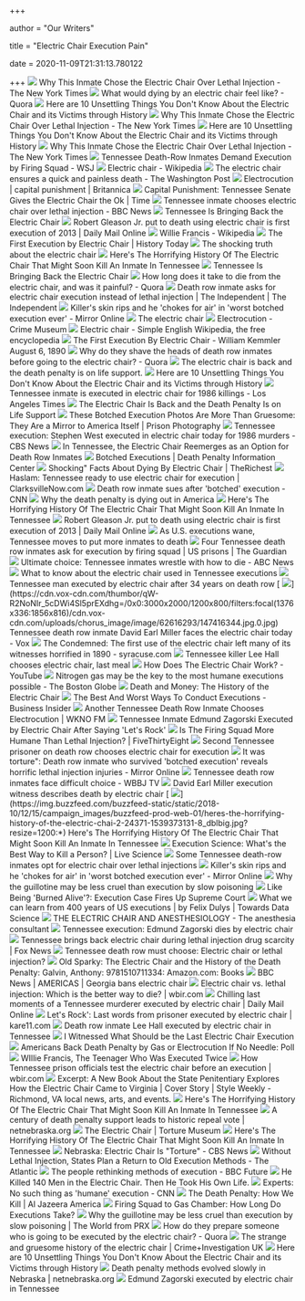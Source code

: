 +++
        
author = "Our Writers"
        
title = "Electric Chair Execution Pain"
        
date = 2020-11-09T21:31:13.780122
        
+++
[ ![](https://static01.nyt.com/images/2020/02/19/us/19electric-chair01/19electric-chair01-mobileMasterAt3x.jpg)](https://static01.nyt.com/images/2020/02/19/us/19electric-chair01/19electric-chair01-mobileMasterAt3x.jpg) Why This Inmate Chose the Electric Chair Over Lethal Injection - The New  York Times
[ ![](https://qph.fs.quoracdn.net/main-qimg-a3ec4ed40bc9aa4c0e6a2a01c9f7f9e3)](https://qph.fs.quoracdn.net/main-qimg-a3ec4ed40bc9aa4c0e6a2a01c9f7f9e3) What would dying by an electric chair feel like? - Quora
[ ![](https://cdn.historycollection.com/wp-content/uploads/2018/02/02_1920_144074285809557371519764022.0136-696x630.jpg)](https://cdn.historycollection.com/wp-content/uploads/2018/02/02_1920_144074285809557371519764022.0136-696x630.jpg) Here are 10 Unsettling Things You Don't Know About the Electric Chair and  its Victims through History
[ ![](https://static01.nyt.com/images/2020/02/19/us/19electric-chair01/19electric-chair01-superJumbo.jpg)](https://static01.nyt.com/images/2020/02/19/us/19electric-chair01/19electric-chair01-superJumbo.jpg) Why This Inmate Chose the Electric Chair Over Lethal Injection - The New  York Times
[ ![](https://cdn.historycollection.com/wp-content/uploads/2018/02/02_1920_144074285809557371519764022.0136.jpg)](https://cdn.historycollection.com/wp-content/uploads/2018/02/02_1920_144074285809557371519764022.0136.jpg) Here are 10 Unsettling Things You Don't Know About the Electric Chair and  its Victims through History
[ ![](https://static01.nyt.com/images/2020/02/19/us/19electric-chair01/19electric-chair01-mediumSquareAt3X.jpg)](https://static01.nyt.com/images/2020/02/19/us/19electric-chair01/19electric-chair01-mediumSquareAt3X.jpg) Why This Inmate Chose the Electric Chair Over Lethal Injection - The New  York Times
[ ![](https://images.wsj.net/im-35178?width=620&size=1.5)](https://images.wsj.net/im-35178?width=620&size=1.5) Tennessee Death-Row Inmates Demand Execution by Firing Squad - WSJ
[ ![](https://upload.wikimedia.org/wikipedia/commons/7/75/Florida_electric-chair.jpg)](https://upload.wikimedia.org/wikipedia/commons/7/75/Florida_electric-chair.jpg) Electric chair - Wikipedia
[ ![](https://www.washingtonpost.com/rf/image_1484w/2010-2019/WashingtonPost/2016/02/16/Editorial-Opinion/Images/Electric_Chair_Virginia-017ac.jpg?t=20170517)](https://www.washingtonpost.com/rf/image_1484w/2010-2019/WashingtonPost/2016/02/16/Editorial-Opinion/Images/Electric_Chair_Virginia-017ac.jpg?t=20170517) The electric chair ensures a quick and painless death - The Washington Post
[ ![](https://cdn.britannica.com/92/140292-050-4B5A1996/chair-illustration-Scientific-American-magazine-1888.jpg)](https://cdn.britannica.com/92/140292-050-4B5A1996/chair-illustration-Scientific-American-magazine-1888.jpg) Electrocution | capital punishment | Britannica
[ ![](https://api.time.com/wp-content/uploads/2014/04/electric-chair.jpg)](https://api.time.com/wp-content/uploads/2014/04/electric-chair.jpg) Capital Punishment: Tennessee Senate Gives the Electric Chair the Ok | Time
[ ![](https://ichef.bbci.co.uk/news/1024/cpsprodpb/8E98/production/_104640563_mediaitem104640559.jpg)](https://ichef.bbci.co.uk/news/1024/cpsprodpb/8E98/production/_104640563_mediaitem104640559.jpg) Tennessee inmate chooses electric chair over lethal injection - BBC News
[ ![](https://assets.vice.com/content-images/contentimage/156845/SingSingElectricChair.jpg)](https://assets.vice.com/content-images/contentimage/156845/SingSingElectricChair.jpg) Tennessee Is Bringing Back the Electric Chair
[ ![](https://i.dailymail.co.uk/i/pix/scaled/2013/01/17/article-2263723-16FE9AAD000005DC-395_308x185.jpg)](https://i.dailymail.co.uk/i/pix/scaled/2013/01/17/article-2263723-16FE9AAD000005DC-395_308x185.jpg) Robert Gleason Jr. put to death using electric chair is first execution of  2013 | Daily Mail Online
[ ![](https://upload.wikimedia.org/wikipedia/en/7/78/Willie_Francis_%281929-1947%29.jpg)](https://upload.wikimedia.org/wikipedia/en/7/78/Willie_Francis_%281929-1947%29.jpg) Willie Francis - Wikipedia
[ ![](https://www.historytoday.com/sites/default/files/articles/electric_main.jpg)](https://www.historytoday.com/sites/default/files/articles/electric_main.jpg) The First Execution by Electric Chair | History Today
[ ![](https://mediadc.brightspotcdn.com/dims4/default/46916ca/2147483647/strip/true/crop/5184x3456+0+0/resize/5184x3456!/quality/90/?url=https%3A%2F%2Fmediadc.brightspotcdn.com%2F6a%2F14%2F9c00e62b9ed7c501932a42336def%2F99e02ea9eaa587641c59e4d3d339ab3d.jpg)](https://mediadc.brightspotcdn.com/dims4/default/46916ca/2147483647/strip/true/crop/5184x3456+0+0/resize/5184x3456!/quality/90/?url=https%3A%2F%2Fmediadc.brightspotcdn.com%2F6a%2F14%2F9c00e62b9ed7c501932a42336def%2F99e02ea9eaa587641c59e4d3d339ab3d.jpg) The shocking truth about the electric chair
[ ![](https://img.buzzfeed.com/buzzfeed-static/static/2018-10/12/14/asset/buzzfeed-prod-web-06/sub-buzz-22930-1539370206-2.jpg?crop=1080%3A1080%3B260%2C0&resize=475%3A%2A)](https://img.buzzfeed.com/buzzfeed-static/static/2018-10/12/14/asset/buzzfeed-prod-web-06/sub-buzz-22930-1539370206-2.jpg?crop=1080%3A1080%3B260%2C0&resize=475%3A%2A) Here's The Horrifying History Of The Electric Chair That Might Soon Kill An  Inmate In Tennessee
[ ![](https://images.vice.com/vice/images/articles/meta/2014/05/27/this-is-how-you-die-in-an-electric-chair-1413245691939.jpeg?crop=1xw:0.7091412742382271xh;center,center)](https://images.vice.com/vice/images/articles/meta/2014/05/27/this-is-how-you-die-in-an-electric-chair-1413245691939.jpeg?crop=1xw:0.7091412742382271xh;center,center) Tennessee Is Bringing Back the Electric Chair
[ ![](https://qph.fs.quoracdn.net/main-qimg-80288734a4cd77b042a7dd2013979b99)](https://qph.fs.quoracdn.net/main-qimg-80288734a4cd77b042a7dd2013979b99) How long does it take to die from the electric chair, and was it painful? -  Quora
[ ![](https://static.independent.co.uk/s3fs-public/thumbnails/image/2018/10/09/09/edmund-zagorski.jpg?width=982&height=726)](https://static.independent.co.uk/s3fs-public/thumbnails/image/2018/10/09/09/edmund-zagorski.jpg?width=982&height=726) Death row inmate asks for electric chair execution instead of lethal  injection | The Independent | The Independent
[ ![](https://i2-prod.mirror.co.uk/incoming/article20641833.ece/ALTERNATES/s615b/0_THP_CHP_171019Slug_6744JPG.jpg)](https://i2-prod.mirror.co.uk/incoming/article20641833.ece/ALTERNATES/s615b/0_THP_CHP_171019Slug_6744JPG.jpg) Killer's skin rips and he 'chokes for air' in 'worst botched execution  ever' - Mirror Online
[ ![](http://www.capitalpunishmentuk.org/echair2.jpg)](http://www.capitalpunishmentuk.org/echair2.jpg) The electric chair
[ ![](https://www.crimemuseum.org/wp-content/uploads/2013/04/electric-chair.jpg)](https://www.crimemuseum.org/wp-content/uploads/2013/04/electric-chair.jpg) Electrocution - Crime Museum
[ ![](https://upload.wikimedia.org/wikipedia/commons/e/ef/Electric_Chair_at_Sing_Sing-noborder.jpg)](https://upload.wikimedia.org/wikipedia/commons/e/ef/Electric_Chair_at_Sing_Sing-noborder.jpg) Electric chair - Simple English Wikipedia, the free encyclopedia
[ ![](http://stuffnobodycaresabout.com/wp-content/uploads/2015/08/first-electric-chair-Auburn-NY-photo-International-News.jpg)](http://stuffnobodycaresabout.com/wp-content/uploads/2015/08/first-electric-chair-Auburn-NY-photo-International-News.jpg) The First Execution By Electric Chair - William Kemmler August 6, 1890
[ ![](https://qph.fs.quoracdn.net/main-qimg-0e4a0a66ff849e72fdb03c1708664261)](https://qph.fs.quoracdn.net/main-qimg-0e4a0a66ff849e72fdb03c1708664261) Why do they shave the heads of death row inmates before going to the electric  chair? - Quora
[ ![](https://compote.slate.com/images/d5b63494-fbf7-49d7-b79b-a1a5ac2be2b1.jpeg?width=1200&rect=1560x1040&offset=0x0)](https://compote.slate.com/images/d5b63494-fbf7-49d7-b79b-a1a5ac2be2b1.jpeg?width=1200&rect=1560x1040&offset=0x0) The electric chair is back and the death penalty is on life support.
[ ![](https://cdn.historycollection.com/wp-content/uploads/2018/02/Electric-Chair-Public-Domain-Pictures.jpg)](https://cdn.historycollection.com/wp-content/uploads/2018/02/Electric-Chair-Public-Domain-Pictures.jpg) Here are 10 Unsettling Things You Don't Know About the Electric Chair and  its Victims through History
[ ![](https://ca-times.brightspotcdn.com/dims4/default/4f931c0/2147483647/strip/true/crop/840x472+0+44/resize/1200x675!/quality/90/?url=https%3A%2F%2Fcalifornia-times-brightspot.s3.amazonaws.com%2F09%2Fb0%2F1c07702f466ea9490ee6805db1fe%2Finmate.jpg)](https://ca-times.brightspotcdn.com/dims4/default/4f931c0/2147483647/strip/true/crop/840x472+0+44/resize/1200x675!/quality/90/?url=https%3A%2F%2Fcalifornia-times-brightspot.s3.amazonaws.com%2F09%2Fb0%2F1c07702f466ea9490ee6805db1fe%2Finmate.jpg) Tennessee inmate is executed in electric chair for 1986 killings - Los  Angeles Times
[ ![](https://1.bp.blogspot.com/-P5gSqsP0Epc/XBE81Hkr3kI/AAAAAAAAXMU/B2W4o-kyXfQg7soJzKp2BlMqHT8p5TYpwCLcBGAs/s1600/Allen%2BLee%2BDavis1.jpg)](https://1.bp.blogspot.com/-P5gSqsP0Epc/XBE81Hkr3kI/AAAAAAAAXMU/B2W4o-kyXfQg7soJzKp2BlMqHT8p5TYpwCLcBGAs/s1600/Allen%2BLee%2BDavis1.jpg) The Electric Chair Is Back and the Death Penalty Is on Life Support
[ ![](https://prisonphotography.files.wordpress.com/2014/05/1angel-diaz-execution-left-arm.jpg?w=490&h=383)](https://prisonphotography.files.wordpress.com/2014/05/1angel-diaz-execution-left-arm.jpg?w=490&h=383) These Botched Execution Photos Are More Than Gruesome: They Are a Mirror to  America Itself | Prison Photography
[ ![](https://cbsnews1.cbsistatic.com/hub/i/r/2019/08/16/d9ae2375-511b-4783-8fd7-ad0c130ef55c/thumbnail/1200x630/bdf5dc3797af38b0718aaedaf6ae9204/stephen-west-ap-19212604467681-horizontal.png)](https://cbsnews1.cbsistatic.com/hub/i/r/2019/08/16/d9ae2375-511b-4783-8fd7-ad0c130ef55c/thumbnail/1200x630/bdf5dc3797af38b0718aaedaf6ae9204/stephen-west-ap-19212604467681-horizontal.png) Tennessee execution: Stephen West executed in electric chair today for 1986  murders - CBS News
[ ![](https://d.newsweek.com/en/full/1551098/holman-prison-electric-chair.jpg?w=1600&h=1600&q=88&f=001c09344ebb28c8cd1c1904636c9d8c)](https://d.newsweek.com/en/full/1551098/holman-prison-electric-chair.jpg?w=1600&h=1600&q=88&f=001c09344ebb28c8cd1c1904636c9d8c) In Tennessee, the Electric Chair Reemerges as an Option for Death Row  Inmates
[ ![](https://dpic.imgix.net/stories/RBroom.jpg?auto=format&crop=focalpoint&domain=dpic.imgix.net&fit=crop&fp-x=0.5&fp-y=0.5&h=1523&ixlib=php-2.3.0&q=82&w=1024&s=fbf63bc218956bf5aa29a9cfa52808be)](https://dpic.imgix.net/stories/RBroom.jpg?auto=format&crop=focalpoint&domain=dpic.imgix.net&fit=crop&fp-x=0.5&fp-y=0.5&h=1523&ixlib=php-2.3.0&q=82&w=1024&s=fbf63bc218956bf5aa29a9cfa52808be) Botched Executions | Death Penalty Information Center
[ ![](https://static0.therichestimages.com/wordpress/wp-content/uploads/2017/08/electricchair.jpg)](https://static0.therichestimages.com/wordpress/wp-content/uploads/2017/08/electricchair.jpg) Shocking" Facts About Dying By Electric Chair | TheRichest
[ ![](https://clarksvillenow.sagacom.com/files/2018/10/electric-chair-1170-1170x768.jpg)](https://clarksvillenow.sagacom.com/files/2018/10/electric-chair-1170-1170x768.jpg) Haslam: Tennessee ready to use electric chair for execution |  ClarksvilleNow.com
[ ![](https://cdn.cnn.com/cnnnext/dam/assets/180307170429-03-botched-execution-large-169.jpg)](https://cdn.cnn.com/cnnnext/dam/assets/180307170429-03-botched-execution-large-169.jpg) Death row inmate sues after 'botched' execution - CNN
[ ![](https://secure.i.telegraph.co.uk/multimedia/archive/02898/chair_2898878b.jpg)](https://secure.i.telegraph.co.uk/multimedia/archive/02898/chair_2898878b.jpg) Why the death penalty is dying out in America
[ ![](https://img.buzzfeed.com/buzzfeed-static/static/2018-10/12/14/asset/buzzfeed-prod-web-05/sub-buzz-17458-1539370256-1.jpg?crop=1215%3A1215%3B0%2C292&resize=238%3A%2A)](https://img.buzzfeed.com/buzzfeed-static/static/2018-10/12/14/asset/buzzfeed-prod-web-05/sub-buzz-17458-1539370256-1.jpg?crop=1215%3A1215%3B0%2C292&resize=238%3A%2A) Here's The Horrifying History Of The Electric Chair That Might Soon Kill An  Inmate In Tennessee
[ ![](https://i.dailymail.co.uk/i/pix/2013/01/15/article-2263009-16F68795000005DC-181_634x711.jpg)](https://i.dailymail.co.uk/i/pix/2013/01/15/article-2263009-16F68795000005DC-181_634x711.jpg) Robert Gleason Jr. put to death using electric chair is first execution of  2013 | Daily Mail Online
[ ![](https://media2.s-nbcnews.com/i/newscms/2019_05/2738126/190201-lethal-injection-tennessee-main-kh_3e792595f181786fb29aa8eba787321e.jpg)](https://media2.s-nbcnews.com/i/newscms/2019_05/2738126/190201-lethal-injection-tennessee-main-kh_3e792595f181786fb29aa8eba787321e.jpg) As U.S. executions wane, Tennessee moves to put more inmates to death
[ ![](https://i.guim.co.uk/img/media/28f2f805ef7576359b39425c8db1767a33601919/0_14_3000_1800/master/3000.jpg?width=1200&height=1200&quality=85&auto=format&fit=crop&s=2e67d33559c2e323a594d564ad80c672)](https://i.guim.co.uk/img/media/28f2f805ef7576359b39425c8db1767a33601919/0_14_3000_1800/master/3000.jpg?width=1200&height=1200&quality=85&auto=format&fit=crop&s=2e67d33559c2e323a594d564ad80c672) Four Tennessee death row inmates ask for execution by firing squad | US  prisons | The Guardian
[ ![](https://s.abcnews.com/images/US/WireAP_e369fd7d96eb4233a55a586b7d465f9f_16x9_992.jpg)](https://s.abcnews.com/images/US/WireAP_e369fd7d96eb4233a55a586b7d465f9f_16x9_992.jpg) Ultimate choice: Tennessee inmates wrestle with how to die - ABC News
[ ![](https://www.gannett-cdn.com/-mm-/5a215a811e713807aedde856d191ba367fa707e2/c=0-210-4926-2993/local/-/media/2017/03/02/TennGroup/Nashville/636240720823603616-NAS-PRISON-TOUR-135.jpg?width=3200&height=1808&fit=crop&format=pjpg&auto=webp)](https://www.gannett-cdn.com/-mm-/5a215a811e713807aedde856d191ba367fa707e2/c=0-210-4926-2993/local/-/media/2017/03/02/TennGroup/Nashville/636240720823603616-NAS-PRISON-TOUR-135.jpg?width=3200&height=1808&fit=crop&format=pjpg&auto=webp) What to know about the electric chair used in Tennessee executions
[ ![](https://s.france24.com/media/display/c5a20678-f9da-11e8-a24b-005056a964fe/w:1280/p:4x3/electric-chair-tennessee-main.jpg)](https://s.france24.com/media/display/c5a20678-f9da-11e8-a24b-005056a964fe/w:1280/p:4x3/electric-chair-tennessee-main.jpg) Tennessee man executed by electric chair after 34 years on death row
[ ![](https://cdn.vox-cdn.com/thumbor/qW-R2NoNIr_5cDWi4Sl5prEXdhg=/0x0:3000x2000/1200x800/filters:focal(1376x336:1856x816)/cdn.vox-cdn.com/uploads/chorus_image/image/62616293/147416344.jpg.0.jpg)](https://cdn.vox-cdn.com/thumbor/qW-R2NoNIr_5cDWi4Sl5prEXdhg=/0x0:3000x2000/1200x800/filters:focal(1376x336:1856x816)/cdn.vox-cdn.com/uploads/chorus_image/image/62616293/147416344.jpg.0.jpg) Tennessee death row inmate David Earl Miller faces the electric chair today  - Vox
[ ![](http://thumbor-prod-us-east-1.photo.aws.arc.pub/g115NNHa8RoTCd8AVRekb48YIGs=/300x0/arc-anglerfish-arc2-prod-advancelocal/public/7KCYFBAVJNA3JNEJADUBKK4KLE.jpg)](http://thumbor-prod-us-east-1.photo.aws.arc.pub/g115NNHa8RoTCd8AVRekb48YIGs=/300x0/arc-anglerfish-arc2-prod-advancelocal/public/7KCYFBAVJNA3JNEJADUBKK4KLE.jpg) The Condemned: The first use of the electric chair left many of its  witnesses horrified in 1890 - syracuse.com
[ ![](https://www.mercurynews.com/wp-content/uploads/2019/12/hall.jpg?w=1000&h=600)](https://www.mercurynews.com/wp-content/uploads/2019/12/hall.jpg?w=1000&h=600) Tennessee killer Lee Hall chooses electric chair, last meal
[ ![](https://i.ytimg.com/vi/YsPm3VfNoiE/hqdefault.jpg)](https://i.ytimg.com/vi/YsPm3VfNoiE/hqdefault.jpg) How Does The Electric Chair Work? - YouTube
[ ![](https://bostonglobe-prod.cdn.arcpublishing.com/resizer/p3skGc9wAu97MpMqfET143sf-I0=/1440x0/arc-anglerfish-arc2-prod-bostonglobe.s3.amazonaws.com/public/OCNVWPRMKMI6RLID7A3S22A44M.jpg)](https://bostonglobe-prod.cdn.arcpublishing.com/resizer/p3skGc9wAu97MpMqfET143sf-I0=/1440x0/arc-anglerfish-arc2-prod-bostonglobe.s3.amazonaws.com/public/OCNVWPRMKMI6RLID7A3S22A44M.jpg) Nitrogen gas may be the key to the most humane executions possible - The  Boston Globe
[ ![](https://www.thoughtco.com/thmb/2hCDMM37YhiZaa1jA2CAowTJgTc=/768x0/filters:no_upscale():max_bytes(150000):strip_icc()/10150526-F-56b0051c5f9b58b7d01f7efc.jpg)](https://www.thoughtco.com/thmb/2hCDMM37YhiZaa1jA2CAowTJgTc=/768x0/filters:no_upscale():max_bytes(150000):strip_icc()/10150526-F-56b0051c5f9b58b7d01f7efc.jpg) Death and Money: The History of the Electric Chair
[ ![](https://i.insider.com/527be2e9ecad045202df1732?width=1100&format=jpeg&auto=webp)](https://i.insider.com/527be2e9ecad045202df1732?width=1100&format=jpeg&auto=webp) The Best And Worst Ways To Conduct Executions - Business Insider
[ ![](https://mediad.publicbroadcasting.net/p/shared/npr/styles/medium/nprshared/201811/671028915.jpg)](https://mediad.publicbroadcasting.net/p/shared/npr/styles/medium/nprshared/201811/671028915.jpg) Another Tennessee Death Row Inmate Chooses Electrocution | WKNO FM
[ ![](https://img.thedailybeast.com/image/upload/v1541089695/181101-connor-electric-chair-tease_ellwuh.jpg)](https://img.thedailybeast.com/image/upload/v1541089695/181101-connor-electric-chair-tease_ellwuh.jpg) Tennessee Inmate Edmund Zagorski Executed by Electric Chair After Saying  'Let's Rock'
[ ![](https://fivethirtyeight.com/wp-content/uploads/2017/03/thompson-deveaux-executions1.png)](https://fivethirtyeight.com/wp-content/uploads/2017/03/thompson-deveaux-executions1.png) Is The Firing Squad More Humane Than Lethal Injection? | FiveThirtyEight
[ ![](https://media2.s-nbcnews.com/i/newscms/2018_48/2659296/181126-david-earl-miller-se-524p_c0c1d00ce6df8815797e91f7bf557903.jpg)](https://media2.s-nbcnews.com/i/newscms/2018_48/2659296/181126-david-earl-miller-se-524p_c0c1d00ce6df8815797e91f7bf557903.jpg) Second Tennessee prisoner on death row chooses electric chair for execution
[ ![](https://i2-prod.mirror.co.uk/incoming/article12090854.ece/ALTERNATES/s615b/Death-Row-murderer-left-in-great-pain-after-botched-execution-is-aborted.jpg)](https://i2-prod.mirror.co.uk/incoming/article12090854.ece/ALTERNATES/s615b/Death-Row-murderer-left-in-great-pain-after-botched-execution-is-aborted.jpg) It was torture": Death row inmate who survived 'botched execution' reveals  horrific lethal injection injuries - Mirror Online
[ ![](https://www.wbbjtv.com/content/uploads/2020/02/MGN_1280x960_80518B00-DRWJF-1024x741.jpg)](https://www.wbbjtv.com/content/uploads/2020/02/MGN_1280x960_80518B00-DRWJF-1024x741.jpg) Tennessee death row inmates face difficult choice - WBBJ TV
[ ![](https://www.gannett-cdn.com/presto/2018/11/30/PKNS/0e6c9703-defa-4cdc-9cfa-373e573d3a06-LeeStandiferArchive1129_01.jpg)](https://www.gannett-cdn.com/presto/2018/11/30/PKNS/0e6c9703-defa-4cdc-9cfa-373e573d3a06-LeeStandiferArchive1129_01.jpg) David Earl Miller execution witness describes death by electric chair
[ ![](https://img.buzzfeed.com/buzzfeed-static/static/2018-10/12/15/campaign_images/buzzfeed-prod-web-01/heres-the-horrifying-history-of-the-electric-chai-2-24371-1539373131-8_dblbig.jpg?resize=1200:*)](https://img.buzzfeed.com/buzzfeed-static/static/2018-10/12/15/campaign_images/buzzfeed-prod-web-01/heres-the-horrifying-history-of-the-electric-chai-2-24371-1539373131-8_dblbig.jpg?resize=1200:*) Here's The Horrifying History Of The Electric Chair That Might Soon Kill An  Inmate In Tennessee
[ ![](https://cdn.mos.cms.futurecdn.net/kRfdqEQCYcK4JCrpkCVjt3-1200-80.jpg)](https://cdn.mos.cms.futurecdn.net/kRfdqEQCYcK4JCrpkCVjt3-1200-80.jpg) Execution Science: What's the Best Way to Kill a Person? | Live Science
[ ![](https://www.abajournal.com/images/main_images/execution_electricchair_deathpenalty750.png)](https://www.abajournal.com/images/main_images/execution_electricchair_deathpenalty750.png) Some Tennessee death-row inmates opt for electric chair over lethal  injections
[ ![](https://cf-images.eu-west-1.prod.boltdns.net/v1/static/4221396001/6050db00-6b21-4acd-a82d-0e4223c1f8f3/b9ce47e5-c505-431c-b1d7-b262cf48ce9e/1280x720/match/image.jpg)](https://cf-images.eu-west-1.prod.boltdns.net/v1/static/4221396001/6050db00-6b21-4acd-a82d-0e4223c1f8f3/b9ce47e5-c505-431c-b1d7-b262cf48ce9e/1280x720/match/image.jpg) Killer's skin rips and he 'chokes for air' in 'worst botched execution  ever' - Mirror Online
[ ![](https://images.theconversation.com/files/296722/original/file-20191011-96208-ur76yz.jpg?ixlib=rb-1.1.0&q=45&auto=format&w=1200&h=1200.0&fit=crop)](https://images.theconversation.com/files/296722/original/file-20191011-96208-ur76yz.jpg?ixlib=rb-1.1.0&q=45&auto=format&w=1200&h=1200.0&fit=crop) Why the guillotine may be less cruel than execution by slow poisoning
[ ![](https://media2.s-nbcnews.com/i/MSNBC/Components/Video/__NEW/a_30stk_execution_last_day_150131.jpg)](https://media2.s-nbcnews.com/i/MSNBC/Components/Video/__NEW/a_30stk_execution_last_day_150131.jpg) Like Being 'Burned Alive'?: Execution Case Fires Up Supreme Court
[ ![](https://miro.medium.com/max/8142/1*9S1JzF8Qt36Xk9PjyhVpcQ.jpeg)](https://miro.medium.com/max/8142/1*9S1JzF8Qt36Xk9PjyhVpcQ.jpeg) What we can learn from 400 years of US executions | by Felix Dulys |  Towards Data Science
[ ![](https://theanesthesiaconsultant.com/wp-content/uploads/2019/08/electric-chair.jpg)](https://theanesthesiaconsultant.com/wp-content/uploads/2019/08/electric-chair.jpg) THE ELECTRIC CHAIR AND ANESTHESIOLOGY - The anesthesia consultant
[ ![](https://www.gannett-cdn.com/-mm-/44861ec514264b36d6987d5c27745de7239fe6c6/c=10-0-269-345/local/-/media/2018/02/28/TennGroup/Nashville/636554300249832967-Zagorski.jpg?width=259&height=345&fit=crop&format=pjpg&auto=webp)](https://www.gannett-cdn.com/-mm-/44861ec514264b36d6987d5c27745de7239fe6c6/c=10-0-269-345/local/-/media/2018/02/28/TennGroup/Nashville/636554300249832967-Zagorski.jpg?width=259&height=345&fit=crop&format=pjpg&auto=webp) Tennessee execution: Edmund Zagorski dies by electric chair
[ ![](https://a57.foxnews.com/a57.foxnews.com/media2.foxnews.com/thumbnails/i/052314/640/360/931/524/052314_trs_electricchair_640.jpg?ve=1&tl=1)](https://a57.foxnews.com/a57.foxnews.com/media2.foxnews.com/thumbnails/i/052314/640/360/931/524/052314_trs_electricchair_640.jpg?ve=1&tl=1) Tennessee brings back electric chair during lethal injection drug scarcity  | Fox News
[ ![](https://www.gannett-cdn.com/-mm-/d82e2b10d25a91bb09caaafb5ce221c7dd4f8cbf/c=0-338-4763-3029/local/-/media/2017/03/02/TennGroup/Nashville/636240720828283706-NAS-PRISON-TOUR-095.jpg?auto=webp&format=pjpg&width=1200)](https://www.gannett-cdn.com/-mm-/d82e2b10d25a91bb09caaafb5ce221c7dd4f8cbf/c=0-338-4763-3029/local/-/media/2017/03/02/TennGroup/Nashville/636240720828283706-NAS-PRISON-TOUR-095.jpg?auto=webp&format=pjpg&width=1200) Tennessee death row must choose: Electric chair or lethal injection?
[ ![](https://images-na.ssl-images-amazon.com/images/I/71DqeECmLzL.jpg)](https://images-na.ssl-images-amazon.com/images/I/71DqeECmLzL.jpg) Old Sparky: The Electric Chair and the History of the Death Penalty:  Galvin, Anthony: 9781510711334: Amazon.com: Books
[ ![](http://news.bbc.co.uk/olmedia/1310000/images/_1312786_electricchair300.jpg)](http://news.bbc.co.uk/olmedia/1310000/images/_1312786_electricchair300.jpg) BBC News | AMERICAS | Georgia bans electric chair
[ ![](https://media.wbir.com/assets/WBIR/images/5caf208e-571d-48e7-a829-49e7aa6cb5fe/5caf208e-571d-48e7-a829-49e7aa6cb5fe_1920x1080.jpg)](https://media.wbir.com/assets/WBIR/images/5caf208e-571d-48e7-a829-49e7aa6cb5fe/5caf208e-571d-48e7-a829-49e7aa6cb5fe_1920x1080.jpg) Electric chair vs. lethal injection: Which is the better way to die? |  wbir.com
[ ![](https://i.dailymail.co.uk/1s/2018/11/02/13/5693688-0-image-a-20_1541164965795.jpg)](https://i.dailymail.co.uk/1s/2018/11/02/13/5693688-0-image-a-20_1541164965795.jpg) Chilling last moments of a Tennessee murderer executed by electric chair |  Daily Mail Online
[ ![](https://media.kare11.com/assets/WBIR/images/d0593f05-e749-43e8-b810-06e0286cceba/d0593f05-e749-43e8-b810-06e0286cceba_1920x1080.jpg)](https://media.kare11.com/assets/WBIR/images/d0593f05-e749-43e8-b810-06e0286cceba/d0593f05-e749-43e8-b810-06e0286cceba_1920x1080.jpg) Let's Rock': Last words from prisoner executed by electric chair |  kare11.com
[ ![](https://www.gannett-cdn.com/presto/2019/12/06/PNAS/c0c5a2ca-b80f-4e04-8e9b-13e73f3dd2cf-33730437-de47-4c2f-b513-86e18cfa639b_thumbnail.png?width=660&height=371&fit=crop&format=pjpg&auto=webp)](https://www.gannett-cdn.com/presto/2019/12/06/PNAS/c0c5a2ca-b80f-4e04-8e9b-13e73f3dd2cf-33730437-de47-4c2f-b513-86e18cfa639b_thumbnail.png?width=660&height=371&fit=crop&format=pjpg&auto=webp) Death row inmate Lee Hall executed by electric chair in Tennessee
[ ![](https://www.nashvilletnlaw.com/wp-content/uploads/2014/06/electric-chair.jpg)](https://www.nashvilletnlaw.com/wp-content/uploads/2014/06/electric-chair.jpg) I Witnessed What Should be the Last Electric Chair Execution
[ ![](https://media2.s-nbcnews.com/j/MSNBC/Components/Video/__NEW/p_debunk_capital_140227.focal-760x428.jpg)](https://media2.s-nbcnews.com/j/MSNBC/Components/Video/__NEW/p_debunk_capital_140227.focal-760x428.jpg) Americans Back Death Penalty by Gas or Electrocution If No Needle: Poll
[ ![](https://allthatsinteresting.com/wordpress/wp-content/uploads/2018/04/gruesome-gertie.jpg)](https://allthatsinteresting.com/wordpress/wp-content/uploads/2018/04/gruesome-gertie.jpg) WIllie Francis, The Teenager Who Was Executed Twice
[ ![](https://media.wbir.com/assets/WBIR/images/575217653/575217653_1140x641.jpg)](https://media.wbir.com/assets/WBIR/images/575217653/575217653_1140x641.jpg) How Tennessee prison officials test the electric chair before an execution  | wbir.com
[ ![](https://media2.fdncms.com/styleweekly/imager/u/mobilestory/2397624/cover05_electric_chair_no_headline.jpg)](https://media2.fdncms.com/styleweekly/imager/u/mobilestory/2397624/cover05_electric_chair_no_headline.jpg) Excerpt: A New Book About the State Penitentiary Explores How the Electric  Chair Came to Virginia | Cover Story | Style Weekly - Richmond, VA local  news, arts, and events.
[ ![](https://img.buzzfeed.com/buzzfeed-static/static/2018-10/12/14/asset/buzzfeed-prod-web-03/sub-buzz-16849-1539370219-13.jpg)](https://img.buzzfeed.com/buzzfeed-static/static/2018-10/12/14/asset/buzzfeed-prod-web-03/sub-buzz-16849-1539370219-13.jpg) Here's The Horrifying History Of The Electric Chair That Might Soon Kill An  Inmate In Tennessee
[ ![](http://netnebraska.org/sites/default/files/styles/largepopup/public/net-article/SigSto_DeathPenaltyRepeal_BANNER02.jpg?itok=SAmJK10O)](http://netnebraska.org/sites/default/files/styles/largepopup/public/net-article/SigSto_DeathPenaltyRepeal_BANNER02.jpg?itok=SAmJK10O) A century of death penalty support leads to historic repeal vote |  netnebraska.org
[ ![](http://torturemuseum.net/wp-content/grand-media/image/_DIF4584_01-1.jpg)](http://torturemuseum.net/wp-content/grand-media/image/_DIF4584_01-1.jpg) The Electric Chair | Torture Museum
[ ![](https://img.buzzfeed.com/buzzfeed-static/static/2018-10/11/15/asset/buzzfeed-prod-web-05/sub-buzz-22298-1539287893-5.jpg)](https://img.buzzfeed.com/buzzfeed-static/static/2018-10/11/15/asset/buzzfeed-prod-web-05/sub-buzz-22298-1539287893-5.jpg) Here's The Horrifying History Of The Electric Chair That Might Soon Kill An  Inmate In Tennessee
[ ![](https://cbsnews2.cbsistatic.com/hub/i/r/2008/02/09/d7e3e3ec-a642-11e2-a3f0-029118418759/thumbnail/1200x630/636733cdf914c494d91e61949c2d107e/image3812369x.jpg)](https://cbsnews2.cbsistatic.com/hub/i/r/2008/02/09/d7e3e3ec-a642-11e2-a3f0-029118418759/thumbnail/1200x630/636733cdf914c494d91e61949c2d107e/image3812369x.jpg) Nebraska: Electric Chair Is "Torture" - CBS News
[ ![](https://cdn.theatlantic.com/thumbor/COB0hZOdoY2KqGV1NuXfmGwBZRY=/0x95:1000x657/720x405/media/img/mt/2015/03/Santa_Fe_gas_chamber/original.jpg)](https://cdn.theatlantic.com/thumbor/COB0hZOdoY2KqGV1NuXfmGwBZRY=/0x95:1000x657/720x405/media/img/mt/2015/03/Santa_Fe_gas_chamber/original.jpg) Without Lethal Injection, States Plan a Return to Old Execution Methods -  The Atlantic
[ ![](https://ychef.files.bbci.co.uk/976x549/p06933n2.jpg)](https://ychef.files.bbci.co.uk/976x549/p06933n2.jpg) The people rethinking methods of execution - BBC Future
[ ![](https://narratively.com/wp-content/uploads/2017/03/Prison.jpg)](https://narratively.com/wp-content/uploads/2017/03/Prison.jpg) He Killed 140 Men in the Electric Chair. Then He Took His Own Life.
[ ![](https://cdn.cnn.com/cnnnext/dam/assets/150812165528-death-row-stories-botched-executions-00004405-full-169.jpg)](https://cdn.cnn.com/cnnnext/dam/assets/150812165528-death-row-stories-botched-executions-00004405-full-169.jpg) Experts: No such thing as 'humane' execution - CNN
[ ![](http://america.aljazeera.com/content/ajam/multimedia/2015/6/the-death-penalty-how-we-kill/jcr:content/image.img.jpg)](http://america.aljazeera.com/content/ajam/multimedia/2015/6/the-death-penalty-how-we-kill/jcr:content/image.img.jpg) The Death Penalty: How We Kill | Al Jazeera America
[ ![](https://media2.s-nbcnews.com/j/MSNBC/Components/Video/150317/a_lss_executionmethods_150317.focal-760x428.jpg)](https://media2.s-nbcnews.com/j/MSNBC/Components/Video/150317/a_lss_executionmethods_150317.focal-760x428.jpg) Firing Squad to Gas Chamber: How Long Do Executions Take?
[ ![](https://media.pri.org/s3fs-public/styles/story_main/public/images/2019/10/2019-10-16-guillotine.jpg?itok=1OlMTnwY)](https://media.pri.org/s3fs-public/styles/story_main/public/images/2019/10/2019-10-16-guillotine.jpg?itok=1OlMTnwY) Why the guillotine may be less cruel than execution by slow poisoning | The  World from PRX
[ ![](https://qph.fs.quoracdn.net/main-qimg-332bc0b5febd1b928c5030e58c33a3f7)](https://qph.fs.quoracdn.net/main-qimg-332bc0b5febd1b928c5030e58c33a3f7) How do they prepare someone who is going to be executed by the electric  chair? - Quora
[ ![](https://cdn.crimeandinvestigation.co.uk/s3fs-public/electric_chair-min.jpg)](https://cdn.crimeandinvestigation.co.uk/s3fs-public/electric_chair-min.jpg) The strange and gruesome history of the electric chair |  Crime+Investigation UK
[ ![](https://cdn.historycollection.com/wp-content/uploads/2018/02/Albert-Fishs-Execution-YouTube.jpg)](https://cdn.historycollection.com/wp-content/uploads/2018/02/Albert-Fishs-Execution-YouTube.jpg) Here are 10 Unsettling Things You Don't Know About the Electric Chair and  its Victims through History
[ ![](http://netnebraska.org/sites/default/files/styles/largepopup/public/Chair011.jpg?itok=aIOZq35t)](http://netnebraska.org/sites/default/files/styles/largepopup/public/Chair011.jpg?itok=aIOZq35t) Death penalty methods evolved slowly in Nebraska | netnebraska.org
[ ![](https://s.yimg.com/uu/api/res/1.2/56Ilon8hVeIOuJf58.upOw--~B/aD03NTY7dz0xNDA0O3NtPTE7YXBwaWQ9eXRhY2h5b24-/http://media.zenfs.com/en/homerun/feed_manager_auto_publish_494/9305a70c0964c97d8a724aebe75d02e9)](https://s.yimg.com/uu/api/res/1.2/56Ilon8hVeIOuJf58.upOw--~B/aD03NTY7dz0xNDA0O3NtPTE7YXBwaWQ9eXRhY2h5b24-/http://media.zenfs.com/en/homerun/feed_manager_auto_publish_494/9305a70c0964c97d8a724aebe75d02e9) Edmund Zagorski executed by electric chair in Tennessee
